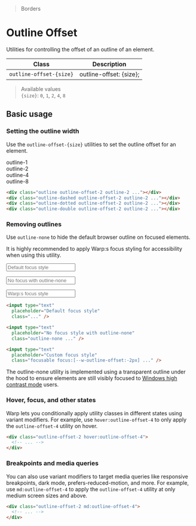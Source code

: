 > Borders

# Outline Offset
Utilities for controlling the offset of an outline of an element.


| Class             | Description                                               |
| -----------------  | --------------------------------------------------------- |
| `outline-offset-{size}`  | outline-offset: {size};                                    |

> Available values <br />
> `{size}`: `0`, `1`, `2`, `4`, `8` <br />

## Basic usage
### Setting the outline width
Use the `outline-offset-{size}` utilities to set the outline offset for an element.

<container>
  <div class="grid grid-cols-4 gap-16 justify-items-center">
    <div>outline-1</div>
    <div>outline-2</div>
    <div>outline-4</div>
    <div>outline-8</div>
    <div class="pd-bg-violet-500 h-80 w-80 rounded-4 outline outline-offset-2 outline-2"></div>
    <div class="pd-bg-violet-500 h-80 w-80 rounded-4 outline-dashed outline-offset-2 outline-2"></div>
    <div class="pd-bg-violet-500 h-80 w-80 rounded-4 outline-dotted outline-offset-2 outline-2"></div>
    <div class="pd-bg-violet-500 h-80 w-80 rounded-4 outline-double outline-offset-2 outline-2"></div>
  </div>
</container>

```html
<div class="outline outline-offset-2 outline-2 ..."></div>
<div class="outline-dashed outline-offset-2 outline-2 ..."></div>
<div class="outline-dotted outline-offset-2 outline-2 ..."></div>
<div class="outline-double outline-offset-2 outline-2 ..."></div>
```

### Removing outlines
Use `outline-none` to hide the default browser outline on focused elements.

It is highly recommended to apply Warp:s focus styling for accessibility when using this utility.

<container>
<div class="flex flex-col sm:flex-row items-center justify-center gap-x-16 gap-y-8 px-0 sm:px-10 font-mono font-bold">
<input type="text"
  placeholder="Default focus style"
  class="font-sans block pd-text-sm py-4 px-6 border-2 border-solid pd-border-slate-900/10 pd-text-slate-500 rounded-8 shadow-sm dark:pd-bg-slate-800 outline-inherit dark:pd-highlight-white/5 dark:pd-text-slate-400" 
  style="outline: revert !important"
  />

<input type="text"
  placeholder="No focus with outline-none"
  class="outline-none rounded-8 font-sans block border-2 border-solid pd-border-slate-900/10 pd-text-sm w-full py-4 px-6 text-slate-500 rounded-lg shadow-sm" />

<input type="text"
  placeholder="Warp:s focus style"
  class="focusable focus:[--w-outline-offset:-2px] rounded-8 font-sans block border-2 border-solid pd-border-slate-900/10 pd-text-sm w-full py-4 px-6 text-slate-500 rounded-lg shadow-sm" />
  </div>
</container>

```html
<input type="text"
  placeholder="Default focus style"
  class="..." />

<input type="text"
  placeholder="No focus style with outline-none"
  class="outline-none ..." />

<input type="text"
  placeholder="Custom focus style"
  class="focusable focus:[--w-outline-offset:-2px] ..." />
```

The outline-none utility is implemented using a transparent outline under the hood to ensure elements are still visibly focused to [Windows high contrast mode](https://blogs.windows.com/msedgedev/2020/09/17/styling-for-windows-high-contrast-with-new-standards-for-forced-colors/) users.


### Hover, focus, and other states
Warp lets you conditionally apply utility classes in different states using variant modifiers. For example, use `hover:outline-offset-4` to only apply the `outline-offset-4` utility on hover.

```html
<div class="outline-offset-2 hover:outline-offset-4">
  <!-- ... -->
</div>
```

### Breakpoints and media queries
You can also use variant modifiers to target media queries like responsive breakpoints, dark mode, prefers-reduced-motion, and more. For example, use `md:outline-offset-4` to apply the `outline-offset-4` utility at only medium screen sizes and above.

```html
<div class="outline-offset-2 md:outline-offset-4">
  <!-- ... -->
</div>
```

